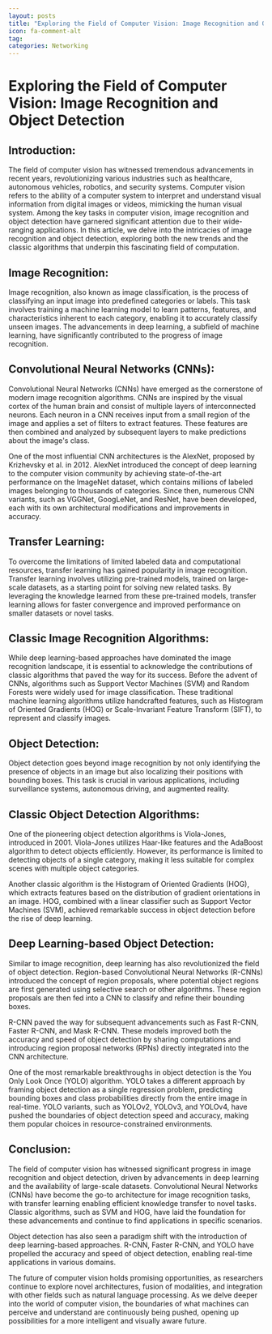 ```yaml
---
layout: posts
title: "Exploring the Field of Computer Vision: Image Recognition and Object Detection"
icon: fa-comment-alt
tag:      
categories: Networking
---
```



# Exploring the Field of Computer Vision: Image Recognition and Object Detection

## Introduction:

The field of computer vision has witnessed tremendous advancements in recent years, revolutionizing various industries such as healthcare, autonomous vehicles, robotics, and security systems. Computer vision refers to the ability of a computer system to interpret and understand visual information from digital images or videos, mimicking the human visual system. Among the key tasks in computer vision, image recognition and object detection have garnered significant attention due to their wide-ranging applications. In this article, we delve into the intricacies of image recognition and object detection, exploring both the new trends and the classic algorithms that underpin this fascinating field of computation.

## Image Recognition:

Image recognition, also known as image classification, is the process of classifying an input image into predefined categories or labels. This task involves training a machine learning model to learn patterns, features, and characteristics inherent to each category, enabling it to accurately classify unseen images. The advancements in deep learning, a subfield of machine learning, have significantly contributed to the progress of image recognition.

## Convolutional Neural Networks (CNNs):

Convolutional Neural Networks (CNNs) have emerged as the cornerstone of modern image recognition algorithms. CNNs are inspired by the visual cortex of the human brain and consist of multiple layers of interconnected neurons. Each neuron in a CNN receives input from a small region of the image and applies a set of filters to extract features. These features are then combined and analyzed by subsequent layers to make predictions about the image's class.

One of the most influential CNN architectures is the AlexNet, proposed by Krizhevsky et al. in 2012. AlexNet introduced the concept of deep learning to the computer vision community by achieving state-of-the-art performance on the ImageNet dataset, which contains millions of labeled images belonging to thousands of categories. Since then, numerous CNN variants, such as VGGNet, GoogLeNet, and ResNet, have been developed, each with its own architectural modifications and improvements in accuracy.

## Transfer Learning:

To overcome the limitations of limited labeled data and computational resources, transfer learning has gained popularity in image recognition. Transfer learning involves utilizing pre-trained models, trained on large-scale datasets, as a starting point for solving new related tasks. By leveraging the knowledge learned from these pre-trained models, transfer learning allows for faster convergence and improved performance on smaller datasets or novel tasks.

## Classic Image Recognition Algorithms:

While deep learning-based approaches have dominated the image recognition landscape, it is essential to acknowledge the contributions of classic algorithms that paved the way for its success. Before the advent of CNNs, algorithms such as Support Vector Machines (SVM) and Random Forests were widely used for image classification. These traditional machine learning algorithms utilize handcrafted features, such as Histogram of Oriented Gradients (HOG) or Scale-Invariant Feature Transform (SIFT), to represent and classify images.

## Object Detection:

Object detection goes beyond image recognition by not only identifying the presence of objects in an image but also localizing their positions with bounding boxes. This task is crucial in various applications, including surveillance systems, autonomous driving, and augmented reality.

## Classic Object Detection Algorithms:

One of the pioneering object detection algorithms is Viola-Jones, introduced in 2001. Viola-Jones utilizes Haar-like features and the AdaBoost algorithm to detect objects efficiently. However, its performance is limited to detecting objects of a single category, making it less suitable for complex scenes with multiple object categories.

Another classic algorithm is the Histogram of Oriented Gradients (HOG), which extracts features based on the distribution of gradient orientations in an image. HOG, combined with a linear classifier such as Support Vector Machines (SVM), achieved remarkable success in object detection before the rise of deep learning.

## Deep Learning-based Object Detection:

Similar to image recognition, deep learning has also revolutionized the field of object detection. Region-based Convolutional Neural Networks (R-CNNs) introduced the concept of region proposals, where potential object regions are first generated using selective search or other algorithms. These region proposals are then fed into a CNN to classify and refine their bounding boxes.

R-CNN paved the way for subsequent advancements such as Fast R-CNN, Faster R-CNN, and Mask R-CNN. These models improved both the accuracy and speed of object detection by sharing computations and introducing region proposal networks (RPNs) directly integrated into the CNN architecture.

One of the most remarkable breakthroughs in object detection is the You Only Look Once (YOLO) algorithm. YOLO takes a different approach by framing object detection as a single regression problem, predicting bounding boxes and class probabilities directly from the entire image in real-time. YOLO variants, such as YOLOv2, YOLOv3, and YOLOv4, have pushed the boundaries of object detection speed and accuracy, making them popular choices in resource-constrained environments.

## Conclusion:

The field of computer vision has witnessed significant progress in image recognition and object detection, driven by advancements in deep learning and the availability of large-scale datasets. Convolutional Neural Networks (CNNs) have become the go-to architecture for image recognition tasks, with transfer learning enabling efficient knowledge transfer to novel tasks. Classic algorithms, such as SVM and HOG, have laid the foundation for these advancements and continue to find applications in specific scenarios.

Object detection has also seen a paradigm shift with the introduction of deep learning-based approaches. R-CNN, Faster R-CNN, and YOLO have propelled the accuracy and speed of object detection, enabling real-time applications in various domains.

The future of computer vision holds promising opportunities, as researchers continue to explore novel architectures, fusion of modalities, and integration with other fields such as natural language processing. As we delve deeper into the world of computer vision, the boundaries of what machines can perceive and understand are continuously being pushed, opening up possibilities for a more intelligent and visually aware future.